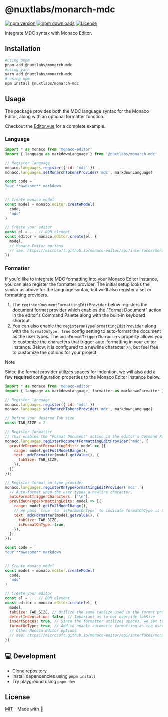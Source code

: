 # @nuxtlabs/monarch-mdc

[![npm version][npm-version-src]][npm-version-href]
[![npm downloads][npm-downloads-src]][npm-downloads-href]
[![License][license-src]][license-href]

Integrate MDC syntax with Monaco Editor.

## Installation

```bash
#using pnpm
pnpm add @nuxtlabs/monarch-mdc
#using yarn
yarn add @nuxtlabs/monarch-mdc
# using npm
npm install @nuxtlabs/monarch-mdc
```

## Usage

The package provides both the MDC language syntax for the Monaco Editor, along with an optional formatter function.

Checkout the [Editor.vue](./playground/components/Editor.vue) for a complete example.

### Language

```js
import * as monaco from 'monaco-editor'
import { language as markdownLanguage } from '@nuxtlabs/monarch-mdc'

// Register language
monaco.languages.register({ id: 'mdc' })
monaco.languages.setMonarchTokensProvider('mdc', markdownLanguage)

const code = `
Your **awesome** markdown
`

// Create monaco model
const model = monaco.editor.createModel(
  code,
  'mdc'
)

// Create your editor
const el = ... // DOM element
const editor = monaco.editor.create(el, {
  model,
  // Monaco Editor options
  // see: https://microsoft.github.io/monaco-editor/api/interfaces/monaco.editor.istandaloneeditorconstructionoptions.html
})
```

### Formatter

If you'd like to integrate MDC formatting into your Monaco Editor instance, you can also register the formatter provider. The initial setup looks the similar as above for the language syntax, but we'll also register a set or formatting providers.

1. The `registerDocumentFormattingEditProvider` below registers the document format provider which enables the "Format Document" action in the editor's Command Palette along with the built-in keyboard shortcut.
2. You can also enable the `registerOnTypeFormattingEditProvider` along with the `formatOnType: true` config setting to auto-format the document as the user types. The `autoFormatTriggerCharacters` property allows you to customize the characters that trigger auto-formatting in your editor instance. Below, it is configured to a newline character `/n`, but feel free to customize the options for your project.

> [!Note]
> Since the format provider utilizes spaces for indention, we will also add a few **required** configuration properties to the Monaco Editor instance below.

```js
import * as monaco from 'monaco-editor'
import { language as markdownLanguage, formatter as markdownFormatter } from '@nuxtlabs/monarch-mdc'

// Register language
monaco.languages.register({ id: 'mdc' })
monaco.languages.setMonarchTokensProvider('mdc', markdownLanguage)

// Define your desired Tab size
const TAB_SIZE = 2

// Register formatter
// This enables the "Format Document" action in the editor's Command Palette
monaco.languages.registerDocumentFormattingEditProvider('mdc', {
  provideDocumentFormattingEdits: model => [{
    range: model.getFullModelRange(),
    text: mdcFormatter(model.getValue(), {
      tabSize: TAB_SIZE,
    }),
  }],
});

// Register format on type provider
monaco.languages.registerOnTypeFormattingEditProvider('mdc', {
  // Auto-format when the user types a newline character.
  autoFormatTriggerCharacters: ['\n'],
  provideOnTypeFormattingEdits: model => [{
    range: model.getFullModelRange(),
    // We pass `true` to `isFormatOnType` to indicate formatOnType is being called.
    text: mdcFormatter(model.getValue(), {
      tabSize: TAB_SIZE,
      isFormatOnType: true,
    }),
  }],
});

const code = `
Your **awesome** markdown
`

// Create monaco model
const model = monaco.editor.createModel(
  code,
  'mdc'
)

// Create your editor
const el = ... // DOM element
const editor = monaco.editor.create(el, {
  model,
  tabSize: TAB_SIZE, // Utilize the same tabSize used in the format providers
  detectIndentation: false, // Important as to not override tabSize
  insertSpaces: true, // Since the formatter utilizes spaces, we set to true to insert spaces when pressing Tab
  formatOnType: true, // Add to enable automatic formatting as the user types.
  // Other Monaco Editor options
  // see: https://microsoft.github.io/monaco-editor/api/interfaces/monaco.editor.istandaloneeditorconstructionoptions.html
})
```

## 💻 Development

- Clone repository
- Install dependencies using `pnpm install`
- Try playground using `pnpm dev`

## License

[MIT](./LICENSE) - Made with 💚

<!-- Badges -->
[npm-version-src]: https://img.shields.io/npm/v/@nuxtlabs/monarch-mdc/latest.svg
[npm-version-href]: https://npmjs.com/package/@nuxtlabs/monarch-mdc

[npm-downloads-src]: https://img.shields.io/npm/dt/@nuxtlabs/monarch-mdc.svg
[npm-downloads-href]: https://npmjs.com/package/@nuxtlabs/monarch-mdc

[license-src]: https://img.shields.io/npm/l/@nuxtlabs/monarch-mdc.svg
[license-href]: https://npmjs.com/package/@nuxtlabs/monarch-mdc
